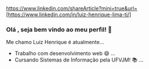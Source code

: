 
https://www.linkedin.com/shareArticle?mini=true&url=[https://www.linkedin.com/in/luiz-henrique-lima-ti/]

### Olá , seja bem vindo ao meu perfil! 👋


Me chamo Luiz Henrique é atualmente...

-  Trabalho com desenvolvimento web :smile: ...
-  Cursando Sistemas de Informação pela UFVJM! :books: ...
